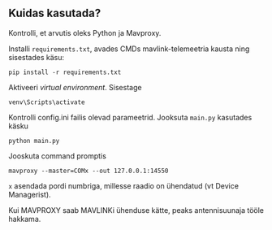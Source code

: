 ## Kuidas kasutada?
Kontrolli, et arvutis oleks Python ja Mavproxy.

Installi `requirements.txt`, avades CMDs mavlink-telemeetria kausta ning sisestades käsu:
```
pip install -r requirements.txt
```
Aktiveeri _virtual environment_. Sisestage
```
venv\Scripts\activate
```
Kontrolli config.ini failis olevad parameetrid.
Jooksuta `main.py` kasutades käsku
```
python main.py
```
Jooskuta command promptis
```
mavproxy --master=COMx --out 127.0.0.1:14550
```
`x` asendada pordi numbriga, millesse raadio on ühendatud (vt Device Managerist).

Kui MAVPROXY saab MAVLINKi ühenduse kätte, peaks antennisuunaja tööle hakkama.
